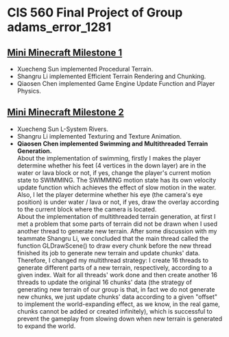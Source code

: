 # CIS 560 Final Project of Group adams_error_1281  
## [Mini Minecraft Milestone 1](https://www.youtube.com/watch?v=CwsMUc-_AGs&t=2s)  
- Xuecheng Sun implemented Procedural Terrain.  
- Shangru Li implemented Efficient Terrain Rendering and Chunking.  
- Qiaosen Chen implemented Game Engine Update Function and Player Physics.  

## [Mini Minecraft Milestone 2](https://youtu.be/9p_NY1altIs)  
- Xuecheng Sun L-System Rivers.  
- Shangru Li implemented Texturing and Texture Animation.
- **Qiaosen Chen implemented Swimming and Multithreaded Terrain Generation.**  
About the implementation of swimming, firstly I makes the player determine whether his feet (4 vertices in the down layer) are in the water or lava block or not, if yes, change the player's current motion state to SWIMMING. The SWIMMING motion state has its own velocity update function which achieves the effect of slow motion in the water. Also, I let the player determine whether his eye (the camera's eye position) is under water / lava or not, if yes, draw the overlay according to the current block where the camera is located.  
About the implementation of multithreaded terrain generation, at first I met a problem that some parts of terrain did not be drawn when I used another thread to generate new terrain. After some discussion with my teammate Shangru Li, we concluded that the main thread called the function GLDrawScene() to draw every chunk before the new thread finished its job to generate new terrain and update chunks' data. Therefore, I changed my multithread strategy: I create 16 threads to generate different parts of a new terrain, respectively, according to a given index. Wait for all threads' work done and then create another 16 threads to update the original 16 chunks' data (the strategy of generating new terrain of our group is that, in fact we do not generate new chunks, we just update chunks' data according to a given "offset" to implement the world-expanding effect, as we know, in the real game, chunks cannot be added or created infinitely), which is successful to prevent the gameplay from slowing down when new terrain is generated to expand the world.  
